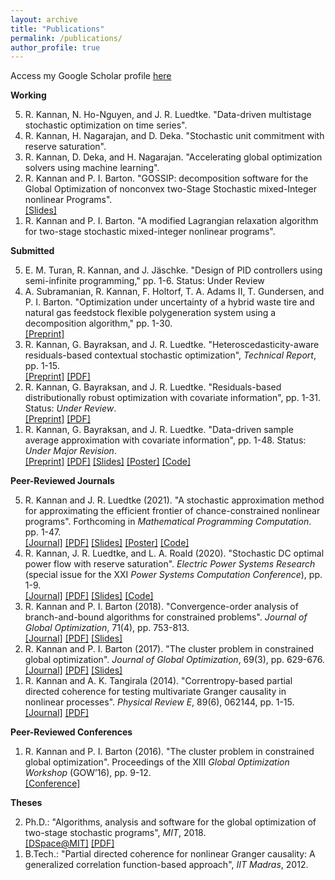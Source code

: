 ```yaml
---
layout: archive
title: "Publications"
permalink: /publications/
author_profile: true
---
```


Access my Google Scholar profile <a href = "https://scholar.google.com/citations?user=eC9xQAsAAAAJ&hl=en" target="_blank">here</a>

**Working**

<ol reversed>
<li>R. Kannan, N. Ho-Nguyen, and J. R. Luedtke. "Data-driven multistage stochastic optimization on time series".</li>
<li>R. Kannan, H. Nagarajan, and D. Deka. "Stochastic unit commitment with reserve saturation".</li>
<li>R. Kannan, D. Deka, and H. Nagarajan. "Accelerating global optimization solvers using machine learning".</li>
<li>R. Kannan and P. I. Barton. "GOSSIP: decomposition software for the Global Optimization of nonconvex two-Stage Stochastic mixed-Integer nonlinear Programs". <br/>
<a href = "https://rohitkannan.github.io/presentations/Kannan_INFORMS18_GOSSIP.pdf" target="_blank">[Slides]</a></li>
<li>R. Kannan and P. I. Barton. "A modified Lagrangian relaxation algorithm for two-stage stochastic mixed-integer nonlinear programs".</li>
</ol>

**Submitted**

<ol reversed>
<li>E. M. Turan, R. Kannan, and J. Jäschke. "Design of PID controllers using semi-infinite programming," pp. 1-6. Status: Under Review</li>
<li>A. Subramanian, R. Kannan, F. Holtorf, T. A. Adams II, T. Gundersen, and P. I. Barton. "Optimization under uncertainty of a hybrid waste tire and natural gas feedstock flexible polygeneration system using a decomposition algorithm," pp. 1-30. <br/>
<a href = "http://psecommunity.org/LAPSE:2021.0798" target="_blank">[Preprint]</a></li>
<li>R. Kannan, G. Bayraksan, and J. R. Luedtke. "Heteroscedasticity-aware residuals-based contextual stochastic optimization", <i>Technical Report</i>, pp. 1-15. <br/>
<a href = "https://arxiv.org/abs/2101.03139" target="_blank">[Preprint]</a> <a href = "https://rohitkannan.github.io/papers/KannanBayraksanLuedtke_Preprint_Heteroscedasticity.pdf" target="_blank">[PDF]</a></li>
<li>R. Kannan, G. Bayraksan, and J. R. Luedtke. "Residuals-based distributionally robust optimization with covariate information", pp. 1-31. Status: <i>Under Review</i>. <br/>
<a href = "https://arxiv.org/abs/2012.01088" target="_blank">[Preprint]</a> <a href = "https://rohitkannan.github.io/papers/KannanBayraksanLuedtke_Preprint_ERDRO.pdf" target="_blank">[PDF]</a></li>
<li>R. Kannan, G. Bayraksan, and J. R. Luedtke. "Data-driven sample average approximation with covariate information", pp. 1-48. Status: <i>Under Major Revision</i>. <br/>
<a href = "http://www.optimization-online.org/DB_HTML/2020/07/7932.html" target="_blank">[Preprint]</a> <a href = "https://rohitkannan.github.io/papers/KannanBayraksanLuedtke_Preprint_DDSAA.pdf" target="_blank">[PDF]</a> <a href = "https://rohitkannan.github.io/presentations/Kannan_INFORMS20_DDSAA.pdf" target="_blank">[Slides]</a> <a href = "https://rohitkannan.github.io/presentations/Kannan_IPAM20_DDSAA.pdf" target="_blank">[Poster]</a> <a href = "https://github.com/rohitkannan/DD-SAA" target="_blank">[Code]</a></li>
</ol>

**Peer-Reviewed Journals**

<ol reversed>
<li>R. Kannan and J. R. Luedtke (2021). "A stochastic approximation method for approximating the efficient frontier of chance-constrained nonlinear programs". Forthcoming in <i>Mathematical Programming Computation</i>. pp. 1-47. <br/>
<a href = "https://link.springer.com/article/10.1007/s12532-020-00199-y" target="_blank"> [Journal]</a> <a href = "https://rohitkannan.github.io/papers/KannanLuedtke_MPC_SAforCCP.pdf" target="_blank">[PDF]</a> <a href = "https://rohitkannan.github.io/presentations/Kannan_MACSER18_SAforCCP.pdf" target="_blank">[Slides]</a> <a href = "https://rohitkannan.github.io/presentations/Kannan_ICERM19_SAforCCP.pdf" target="_blank">[Poster]</a> <a href = "https://github.com/rohitkannan/SA-for-CCP" target="_blank">[Code]</a></li>
<li>R. Kannan, J. R. Luedtke, and L. A. Roald (2020). "Stochastic DC optimal power flow with reserve saturation". <i>Electric Power Systems Research</i> (special issue for the XXI <i>Power Systems Computation Conference</i>), pp. 1-9. <br/>
<a href = "https://www.sciencedirect.com/science/article/pii/S0378779620303709" target="_blank">[Journal]</a> <a href = "https://rohitkannan.github.io/papers/KannanLuedtkeRoald_PSCC_SDCOPF.pdf" target="_blank">[PDF]</a> <a href = "https://rohitkannan.github.io/presentations/Kannan_INFORMS20_SDCOPF.pdf" target="_blank">[Slides]</a> <a href = "https://github.com/rohitkannan/DCOPF-reserve-saturation" target="_blank">[Code]</a></li>
<li>R. Kannan and P. I. Barton (2018). "Convergence-order analysis of branch-and-bound algorithms for constrained problems". <i>Journal of Global Optimization</i>, 71(4), pp. 753-813. <br/>
<a href = "https://link.springer.com/article/10.1007/s10898-017-0532-y" target="_blank">[Journal]</a> <a href = "https://rohitkannan.github.io/papers/KannanBarton_JOGO_ConvergenceOrder.pdf" target="_blank">[PDF]</a> <a href = "https://rohitkannan.github.io/presentations/Kannan_ICCOPT16_ConvergenceOrder.pdf" target="_blank">[Slides]</a></li>
<li>R. Kannan and P. I. Barton (2017). "The cluster problem in constrained global optimization". <i>Journal of Global Optimization</i>, 69(3), pp. 629-676. <br/>
<a href = "https://link.springer.com/article/10.1007/s10898-017-0531-z" target="_blank">[Journal]</a> <a href = "https://rohitkannan.github.io/papers/KannanBarton_JOGO_ClusterProblem.pdf" target="_blank">[PDF]</a> <a href = "https://rohitkannan.github.io/presentations/Kannan_AIChE16_ClusterProblem.pdf" target="_blank">[Slides]</a></li>
<li>R. Kannan and A. K. Tangirala (2014). "Correntropy-based partial directed coherence for testing multivariate Granger causality in nonlinear processes". <i>Physical Review E</i>, 89(6), 062144, pp. 1-15. <br/>
<a href = "https://journals.aps.org/pre/abstract/10.1103/PhysRevE.89.062144" target="_blank"> [Journal]</a> <a href = "https://rohitkannan.github.io/papers/KannanTangirala_PhysRevE_KPDC.pdf" target="_blank">[PDF]</a></li>
</ol>

**Peer-Reviewed Conferences**

<ol reversed>
<li>R. Kannan and P. I. Barton (2016). "The cluster problem in constrained global optimization". Proceedings of the XIII <i>Global Optimization Workshop</i> (GOW’16), pp. 9-12. <br/>
<a href = "http://repositorium.uminho.pt/bitstream/1822/42944/1/Proceedings%20GOW16.pdf#page=20" target="_blank"> [Conference]</a></li>
</ol>

**Theses**

<ol reversed>
<li>Ph.D.: "Algorithms, analysis and software for the global optimization of two-stage stochastic programs", <i>MIT</i>, 2018. <br/>
<a href = "https://dspace.mit.edu/handle/1721.1/117326" target="_blank">[DSpace@MIT]</a> <a href = "https://rohitkannan.github.io/papers/Kannan_MIT_PhDThesis.pdf" target="_blank">[PDF]</a></li>
<li>B.Tech.: "Partial directed coherence for nonlinear Granger causality: A generalized correlation function-based approach", <i>IIT Madras</i>, 2012.</li>
</ol>
